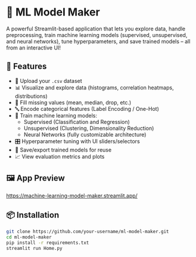 # 🧠 ML Model Maker

A powerful Streamlit-based application that lets you explore data, handle preprocessing, train machine learning models (supervised, unsupervised, and neural networks), tune hyperparameters, and save trained models – all from an interactive UI!

## 🚀 Features

- 📁 Upload your `.csv` dataset
- 📊 Visualize and explore data (histograms, correlation heatmaps, distributions)
- 🧼 Fill missing values (mean, median, drop, etc.)
- 🔤 Encode categorical features (Label Encoding / One-Hot)
- 🧠 Train machine learning models:
  - Supervised (Classification and Regression)
  - Unsupervised (Clustering, Dimensionality Reduction)
  - Neural Networks (fully customizable architecture)
- 🎛 Hyperparameter tuning with UI sliders/selectors
- 💾 Save/export trained models for reuse
- 📈 View evaluation metrics and plots

## 🖼 App Preview

https://machine-learning-model-maker.streamlit.app/

## 📦 Installation

```bash
git clone https://github.com/your-username/ml-model-maker.git
cd ml-model-maker
pip install -r requirements.txt
streamlit run Home.py
